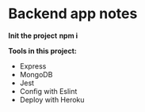 # Backend app notes

**Init the project**
**npm i**

**Tools in this project:**

- Express
- MongoDB
- Jest
- Config with Eslint
- Deploy with Heroku
